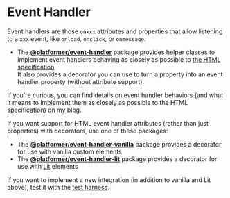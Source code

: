 # Event Handler

Event handlers are those `onxxx` attributes and properties that allow listening to a `xxx` event, like `onload`, `onclick`, or `onmessage`.

- The [**@platformer/event-handler**](core/README.md) package provides helper classes to implement event handlers behaving as closely as possible to [the HTML specification](https://html.spec.whatwg.org/multipage/webappapis.html#event-handler-attributes "HTML Living Standard: Event handlers").  
  It also provides a decorator you can use to turn a property into an event handler property (without attribute support).

If you're curious, you can find details on event handler behaviors (and what it means to implement them as closely as possible to the HTML specification) [on my blog](https://blog.ltgt.net/html-event-handlers/ "How do HTML event handlers work?").

If you want support for HTML event handler attributes (rather than just properties) with decorators, use one of these packages:

- The [**@platformer/event-handler-vanilla**](vanilla/README.md) package provides a decorator for use with vanilla custom elements
- The [**@platformer/event-handler-lit**](lit/README.md) package provides a decorator for use with [Lit](https://lit/dev) elements

If you want to implement a new integration (in addition to vanilla and Lit above), test it with the [test harness](harness/README.md).
